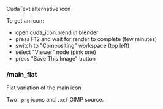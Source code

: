 CudaText alternative icon

To get an icon:
* open cuda_icon.blend in blender
* press F12 and wait for render to complete (few minutes)
* switch to "Compositing" workspace (top left)
* select "Viewer" node (pink one)
* press "Save This Image" button

### /main_flat

Flat variation of the main icon

Two `.png` icons and `.xcf` GIMP source. 
